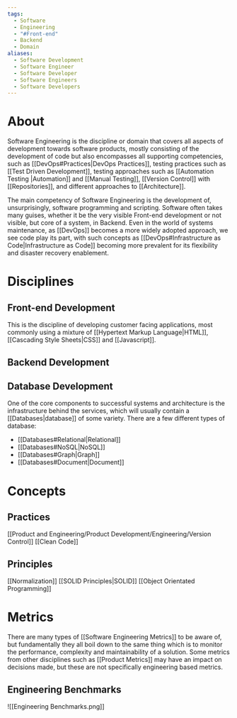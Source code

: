 ```yaml
---
tags:
  - Software
  - Engineering
  - "#Front-end"
  - Backend
  - Domain
aliases:
  - Software Development
  - Software Engineer
  - Software Developer
  - Software Engineers
  - Software Developers
---
```

# About
Software Engineering is the discipline or domain that covers all aspects of development towards software products, mostly consisting of the development of code but also encompasses all supporting competencies, such as [[DevOps#Practices|DevOps Practices]], testing practices such as [[Test Driven Development]], testing approaches such as [[Automation Testing |Automation]] and [[Manual Testing]], [[Version Control]] with [[Repositories]], and different approaches to [[Architecture]].

The main competency of Software Engineering is the development of, unsurprisingly, software programming and scripting. Software often takes many guises, whether it be the very visible Front-end development or not visible, but core of a system, in Backend. Even in the world of systems maintenance, as [[DevOps]] becomes a more widely adopted approach, we see code play its part, with such concepts as [[DevOps#Infrastructure as Code|Infrastructure as Code]] becoming more prevalent for its flexibility and disaster recovery enablement.
# Disciplines
## Front-end Development
This is the discipline of developing customer facing applications, most commonly using a mixture of [[Hypertext Markup Language|HTML]], [[Cascading Style Sheets|CSS]] and [[Javascript]].
## Backend Development
## Database Development
One of the core components to successful systems and architecture is the infrastructure behind the services, which will usually contain a [[Databases|database]] of some variety. There are a few different types of database:
- [[Databases#Relational|Relational]]
- [[Databases#NoSQL|NoSQL]]
- [[Databases#Graph|Graph]]
- [[Databases#Document|Document]]
# Concepts
## Practices 
[[Product and Engineering/Product Development/Engineering/Version Control]]
[[Clean Code]]
## Principles
[[Normalization]]
[[SOLID Principles|SOLID]]
[[Object Orientated Programming]]
# Metrics
There are many types of [[Software Engineering Metrics]] to be aware of, but fundamentally they all boil down to the same thing which is to monitor the performance, complexity and maintainability of a solution. Some metrics from other disciplines such as [[Product Metrics]] may have an impact on decisions made, but these are not specifically engineering based metrics.
## Engineering Benchmarks
![[Engineering Benchmarks.png]]